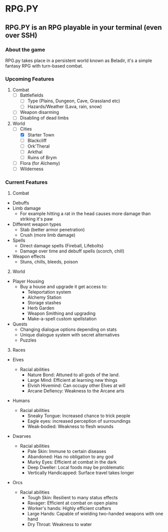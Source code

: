 # RPG.PY
## RPG.PY is an RPG playable in your terminal (even over SSH)
### About the game

RPG.py takes place in a persistent world known as Beladir, it's a simple fantasy RPG with turn-based combat.

### Upcoming Features
1. Combat
    - [ ] Battlefields
      - [ ] Type (Plains, Dungeon, Cave, Grassland etc)
      - [ ] Hazards/Weather (Lava, rain, snow)
    - [ ] Weapon disarming
    - [ ] Disabling of dead limbs

2. World 
    - [ ] Cities
      - [x] Starter Town
      - [ ] Blackcliff
      - [ ] Ork'Theral
      - [ ] Arkthal
      - [ ] Ruins of Brym
      
    - [ ] Flora (for Alchemy)
    - [ ] Wilderness

### Current Features

1. Combat
  - Debuffs
  - Limb damage
    - For example hitting a rat in the head causes more damage than striking it's paw
  - Different weapon types
    - Stab (better armor penetration)
    - Crush (more limb damage)
  - Spells
    - Direct damage spells (Fireball, Lifebolts)
    - Damage over time and debuff spells (scorch, chill)
  - Weapon effects
    - Stuns, chills, bleeds, poison
    
2. World
  - Player Housing
    - Buy a house and upgrade it get access to:
      - Teleportation system
      - Alchemy Station
      - Storage stashes
      - Herb Garden
      - Weapon Smithing and upgrading
      - Make-a-spell custom spellstation
  - Quests
    - Changing dialogue options depending on stats
    - Unique dialogue system with secret alternatives
    - Puzzles
    
3. Races
  - Elves
    - Racial abilities
      - Nature Bond: Attuned to all gods of the land.
      - Large Mind: Efficient at learning new things
      - Elvish Hivemind: Can occupy other Elves at will
      - Arcane Defiency: Weakness to the Arcane arts
      
  - Humans
    - Racial abilities
      - Sneaky Tongue: Increased chance to trick people
      - Eagle eyes: increased perception of surroundings
      - Weak-bodied: Weakness to flesh wounds
      
  - Dwarves
    - Racial abilities
      - Pale Skin: Immune to certain diseases
      - Abandoned: Has no obligation to any god
      - Murky Eyes: Efficient at combat in the dark
      - Deep Dweller: Local foods may be problematic
      - Vertically Handicapped: Surface travel takes longer
      
  - Orcs
    - Racial abilities
      - Tough Skin: Resilient to many status effects
      - Ravager: Efficient at combat on open plains
      - Worker's hands: Highly efficient crafters
      - Large Hands: Capable of wielding two-handed weapons with one hand
      - Dry Throat: Weakness to water

